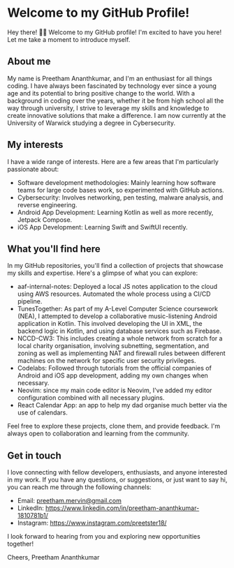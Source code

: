 # Welcome to my GitHub Profile!
Hey there! 👋🏼 Welcome to my GitHub profile! I'm excited to have you here! Let me take a moment to introduce myself.

## About me
My name is Preetham Ananthkumar, and I'm an enthusiast for all things coding. I have always been fascinated by technology ever since a young age and its potential to bring positive change to the world. With a background in coding over the years, whether it be from high school all the way through university, I strive to leverage my skills and knowledge to create innovative solutions that make a difference. I am now currently at the University of Warwick studying a degree in Cybersecurity.

## My interests
I have a wide range of interests. Here are a few areas that I'm particularly passionate about:

- Software development methodologies: Mainly learning how software teams for large code bases work, so experimented with GitHub actions.
- Cybersecurity: Involves networking, pen testing, malware analysis, and reverse engineering.
- Android App Development: Learning Kotlin as well as more recently, Jetpack Compose.
- iOS App Development: Learning Swift and SwiftUI recently.

## What you'll find here
In my GitHub repositories, you'll find a collection of projects that showcase my skills and expertise. Here's a glimpse of what you can explore:

- aaf-internal-notes: Deployed a local JS notes application to the cloud using AWS resources. Automated the whole process using a CI/CD pipeline.
- TunesTogether:  As part of my A-Level Computer Science coursework (NEA), I attempted to develop a collaborative music-listening Android application in Kotlin. This involved developing the UI in XML, the backend logic in Kotlin, and using database services such as Firebase.
- NCCD-CW3: This includes creating a whole network from scratch for a local charity organisation, involving subnetting, segmentation, and zoning as well as implementing NAT and firewall rules between different machines on the network for specific user security privileges.
- Codelabs: Followed through tutorials from the official companies of Android and iOS app development, adding my own changes when necessary.
- Neovim: since my main code editor is Neovim, I've added my editor configuration combined with all necessary plugins.
- React Calendar App: an app to help my dad organise much better via the use of calendars.

Feel free to explore these projects, clone them, and provide feedback. I'm always open to collaboration and learning from the community.

## Get in touch
I love connecting with fellow developers, enthusiasts, and anyone interested in my work. If you have any questions, or suggestions, or just want to say hi, you can reach me through the following channels:

- Email: preetham.mervin@gmail.com
- LinkedIn: https://www.linkedin.com/in/preetham-ananthkumar-1810781b1/
- Instagram: https://www.instagram.com/preetster18/

I look forward to hearing from you and exploring new opportunities together!

Cheers,
Preetham Ananthkumar
